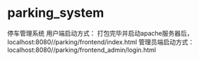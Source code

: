 # parking_system
停车管理系统
用户端启动方式：
打包完毕并启动apache服务器后，localhost:8080//parking/frontend/index.html
管理员端启动方式：
localhost:8080//parking/frontend_admin/login.html

